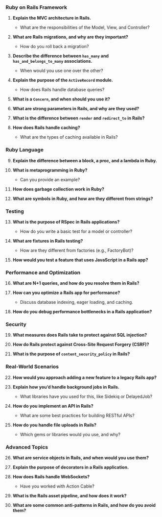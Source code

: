 ### Ruby on Rails Framework
1. **Explain the MVC architecture in Rails.**  
   - What are the responsibilities of the Model, View, and Controller?

2. **What are Rails migrations, and why are they important?**  
   - How do you roll back a migration?

3. **Describe the difference between `has_many` and `has_and_belongs_to_many` associations.**  
   - When would you use one over the other?

4. **Explain the purpose of the `ActiveRecord` module.**  
   - How does Rails handle database queries?

5. **What is a `Concern`, and when should you use it?**

6. **What are strong parameters in Rails, and why are they used?**

7. **What is the difference between `render` and `redirect_to` in Rails?**

8. **How does Rails handle caching?**  
   - What are the types of caching available in Rails?

### Ruby Language
9. **Explain the difference between a block, a proc, and a lambda in Ruby.**

10. **What is metaprogramming in Ruby?**  
    - Can you provide an example?

11. **How does garbage collection work in Ruby?**

12. **What are symbols in Ruby, and how are they different from strings?**

### Testing
13. **What is the purpose of RSpec in Rails applications?**  
    - How do you write a basic test for a model or controller?

14. **What are fixtures in Rails testing?**  
    - How are they different from factories (e.g., FactoryBot)?

15. **How would you test a feature that uses JavaScript in a Rails app?**

### Performance and Optimization
16. **What are N+1 queries, and how do you resolve them in Rails?**

17. **How can you optimize a Rails app for performance?**  
    - Discuss database indexing, eager loading, and caching.

18. **How do you debug performance bottlenecks in a Rails application?**

### Security
19. **What measures does Rails take to protect against SQL injection?**

20. **How do Rails protect against Cross-Site Request Forgery (CSRF)?**

21. **What is the purpose of `content_security_policy` in Rails?**

### Real-World Scenarios
22. **How would you approach adding a new feature to a legacy Rails app?**

23. **Explain how you’d handle background jobs in Rails.**  
    - What libraries have you used for this, like Sidekiq or DelayedJob?

24. **How do you implement an API in Rails?**  
    - What are some best practices for building RESTful APIs?

25. **How do you handle file uploads in Rails?**  
    - Which gems or libraries would you use, and why?

### Advanced Topics
26. **What are service objects in Rails, and when would you use them?**

27. **Explain the purpose of decorators in a Rails application.**

28. **How does Rails handle WebSockets?**  
    - Have you worked with Action Cable?

29. **What is the Rails asset pipeline, and how does it work?**

30. **What are some common anti-patterns in Rails, and how do you avoid them?**
